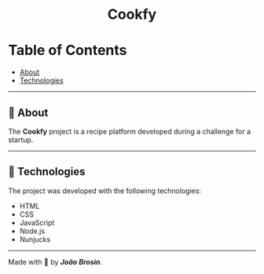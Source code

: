 <div align="center">
    <h1> Cookfy <h1/>
</div>

# Table of Contents
- [About](#-about)
- [Technologies](#-technologies)
<!-- - [Installation](#-installation) -->

---

## 📝 About
The **Cookfy** project is a recipe platform developed during a challenge for a startup. 

---
## 🚀 Technologies
The project was developed with the following technologies: 

- HTML
- CSS
- JavaScript
- Node.js
- Nunjucks

---

<!-- ## 👇 Intallation
```bash
    # Clonar o repositório
    $ git clone https://github.com/joaobrosin/foodfy

    # Entrar no diretório
    $ cd foodfy

    # Instalar as dependências
    $ yarn install

    # Iniciar o projeto
    $ yarn start
```
--- -->


Made with 💙 by ***João Brosin***.